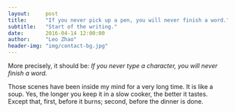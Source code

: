 ```yaml
---
layout:     post
title:      "If you never pick up a pen, you will never finish a word."
subtitle:   "Start of the writing."
date:       2016-04-14 12:00:00
author:     "Leo Zhao"
header-img: "img/contact-bg.jpg"
---
```


More precisely, it should be: *If you never type a character, you will never finish a word.*

Those scenes have been inside my mind for a very long time.
It is like a soup. Yes, the longer you keep it in a slow cooker, the better it tastes.
Except that, first, before it burns; second, before the dinner is done.

